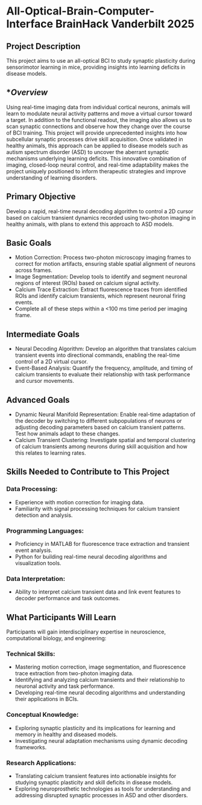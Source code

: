 # **All-Optical-Brain-Computer-Interface BrainHack Vanderbilt 2025**

## **Project Description**
This project aims to use an all-optical BCI to study synaptic plasticity during sensorimotor learning in mice, providing insights into learning deficits in disease models.

## **Overview*
Using real-time imaging data from individual cortical neurons, animals will learn to modulate neural activity patterns and move a virtual cursor toward a target. In addition to the functional readout, the imaging also allows us to scan synaptic connections and observe how they change over the course of BCI training. This project will provide unprecedented insights into how subcellular synaptic processes drive skill acquisition. Once validated in healthy animals, this approach can be applied to disease models such as autism spectrum disorder (ASD) to uncover the aberrant synaptic mechanisms underlying learning deficits. This innovative combination of imaging, closed-loop neural control, and real-time adaptability makes the project uniquely positioned to inform therapeutic strategies and improve understanding of learning disorders.  

## **Primary Objective**
Develop a rapid, real-time neural decoding algorithm to control a 2D cursor based on calcium transient dynamics recorded using two-photon imaging in healthy animals, with plans to extend this approach to ASD models. 

## **Basic Goals**
- Motion Correction: Process two-photon microscopy imaging frames to correct for motion artifacts, ensuring stable spatial alignment of neurons across frames.
- Image Segmentation: Develop tools to identify and segment neuronal regions of interest (ROIs) based on calcium signal activity.
- Calcium Trace Extraction: Extract fluorescence traces from identified ROIs and identify calcium transients, which represent neuronal firing events.
- Complete all of these steps within a <100 ms time period per imaging frame.

## **Intermediate Goals**
- Neural Decoding Algorithm: Develop an algorithm that translates calcium transient events into directional commands, enabling the real-time control of a 2D virtual cursor.
- Event-Based Analysis: Quantify the frequency, amplitude, and timing of calcium transients to evaluate their relationship with task performance and cursor movements.

## **Advanced Goals**
- Dynamic Neural Manifold Representation: Enable real-time adaptation of the decoder by switching to different subpopulations of neurons or adjusting decoding parameters based on calcium transient patterns. Test how animals adapt to these changes.
- Calcium Transient Clustering: Investigate spatial and temporal clustering of calcium transients among neurons during skill acquisition and how this relates to learning rates.

## **Skills Needed to Contribute to This Project**
### Data Processing:
- Experience with motion correction for imaging data.
- Familiarity with signal processing techniques for calcium transient detection and analysis.

### Programming Languages:
- Proficiency in MATLAB for fluorescence trace extraction and transient event analysis.
- Python for building real-time neural decoding algorithms and visualization tools.

### Data Interpretation:
- Ability to interpret calcium transient data and link event features to decoder performance and task outcomes.

## **What Participants Will Learn**
Participants will gain interdisciplinary expertise in neuroscience, computational biology, and engineering:

### Technical Skills:
- Mastering motion correction, image segmentation, and fluorescence trace extraction from two-photon imaging data.
- Identifying and analyzing calcium transients and their relationship to neuronal activity and task performance.
- Developing real-time neural decoding algorithms and understanding their applications in BCIs.

### Conceptual Knowledge:
- Exploring synaptic plasticity and its implications for learning and memory in healthy and diseased models.
- Investigating neural adaptation mechanisms using dynamic decoding frameworks.

### Research Applications:
- Translating calcium transient features into actionable insights for studying synaptic plasticity and skill deficits in disease models.
- Exploring neuroprosthetic technologies as tools for understanding and addressing disrupted synaptic processes in ASD and other disorders.

